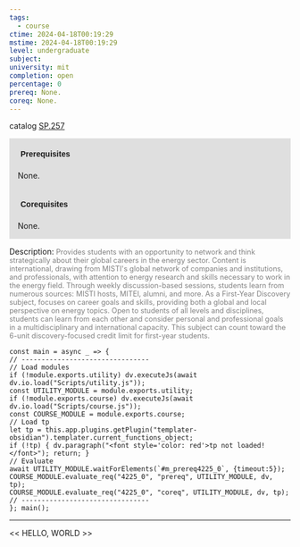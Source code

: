 ```yaml
---
tags:
  - course
ctime: 2024-04-18T00:19:29
mstime: 2024-04-18T00:19:29
level: undergraduate
subject: 
university: mit
completion: open
percentage: 0
prereq: None.
coreq: None.
---
```


catalog [SP.257](http://student.mit.edu/catalog/mSPa.html#SP.257)

<span style="display: block; padding: 15px; background-color: rgb(100, 100, 100, 0.2);"><font id="m_prereq4225_0" style="display: block; font-family: Arial, sans-serif; font-weight: bold; padding: 5px">Prerequisites</font><br><span id="prereq4225_0">None.</span></span>
<span style="display: block; padding: 15px; background-color: rgb(100, 100, 100, 0.2);"><font id="m_coreq4225_0" style="display: block; font-family: Arial, sans-serif; font-weight: bold; padding: 5px">Corequisites</font><br><span id="coreq4225_0">None.</span></span>

<font style="">Description:</font>
<font style="color: grey; font-size: 0.8rem;">Provides students with an opportunity to network and think strategically about their global careers in the energy sector. Content is international, drawing from MISTI's global network of companies and institutions, and professionals, with attention to energy research and skills necessary to work in the energy field. Through weekly discussion-based sessions, students learn from numerous sources: MISTI hosts, MITEI, alumni, and more. As a First-Year Discovery subject, focuses on career goals and skills, providing both a global and local perspective on energy topics. Open to students of all levels and disciplines, students can learn from each other and consider personal and professional goals in a multidisciplinary and international capacity. This subject can count toward the 6-unit discovery-focused credit limit for first-year students.</font>

```dataviewjs
const main = async _ => {
// --------------------------------
// Load modules
if (!module.exports.utility) dv.executeJs(await dv.io.load("Scripts/utility.js"));
const UTILITY_MODULE = module.exports.utility;
if (!module.exports.course) dv.executeJs(await dv.io.load("Scripts/course.js"));
const COURSE_MODULE = module.exports.course;
// Load tp
let tp = this.app.plugins.getPlugin("templater-obsidian").templater.current_functions_object;
if (!tp) { dv.paragraph("<font style='color: red'>tp not loaded!</font>"); return; }
// Evaluate
await UTILITY_MODULE.waitForElements(`#m_prereq4225_0`, {timeout:5});
COURSE_MODULE.evaluate_req("4225_0", "prereq", UTILITY_MODULE, dv, tp);
COURSE_MODULE.evaluate_req("4225_0", "coreq", UTILITY_MODULE, dv, tp);
// --------------------------------
}; main();
```

---

<< HELLO, WORLD >>
